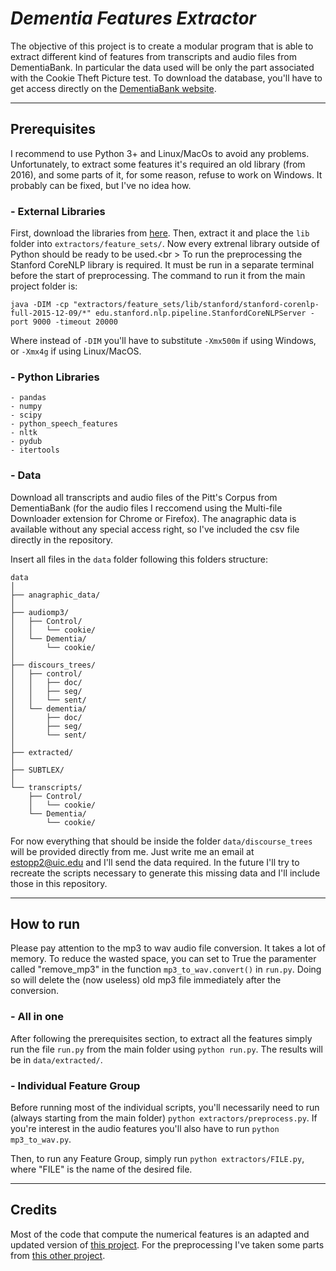 # *Dementia Features Extractor*
The objective of this project is to create a modular program that is able to extract different kind of features from transcripts and audio files from DementiaBank. In particular the data used will be only the part associated with the Cookie Theft Picture test. To download the database, you'll have to get access directly on the [DementiaBank website](https://dementia.talkbank.org/).

---

## Prerequisites
I recommend to use Python 3+ and Linux/MacOs to avoid any problems. Unfortunately, to extract some features it's required an old library (from 2016), and some parts of it, for some reason, refuse to work on Windows. It probably can be fixed, but I've no idea how.

### - External Libraries
First, download the libraries from [here](https://drive.google.com/file/d/1O_rvaWWaNn3vxDMbxf3GMlabx9sWbiMG/view?usp=sharing). Then, extract it and place the `lib` folder into `extractors/feature_sets/`. Now every extrenal library outside of Python should be ready to be used.<br \>
To run the preprocessing the Stanford CoreNLP library is required. It must be run in a separate terminal before the start of preprocessing. The command to run it from the main project folder is:

```
java -DIM -cp "extractors/feature_sets/lib/stanford/stanford-corenlp-full-2015-12-09/*" edu.stanford.nlp.pipeline.StanfordCoreNLPServer -port 9000 -timeout 20000
```

Where instead of `-DIM` you'll have to substitute `-Xmx500m` if using Windows, or `-Xmx4g` if using Linux/MacOS.

### - Python Libraries
```
- pandas
- numpy
- scipy
- python_speech_features
- nltk
- pydub
- itertools
```

### - Data
Download all transcripts and audio files of the Pitt's Corpus from DementiaBank (for the audio files I reccomend using the Multi-file Downloader extension for Chrome or Firefox). The anagraphic data is available without any special access right, so I've included the csv file directly in the repository. 

Insert all files in the `data` folder following this folders structure:

```
data
│
├── anagraphic_data/
│
├── audiomp3/
│   ├── Control/
│   │   └── cookie/
│   └── Dementia/
│       └── cookie/
│
├── discours_trees/
│   ├── control/
│   │   ├── doc/
│   │   ├── seg/
│   │   └── sent/
│   └── dementia/
│       ├── doc/
│       ├── seg/
│       └── sent/
│
├── extracted/
│
├── SUBTLEX/
│
└── transcripts/
    ├── Control/
    │   └── cookie/
    └── Dementia/
        └── cookie/
```
For now everything that should be inside the folder `data/discourse_trees` will be provided directly from me. Just write me an email at estopp2@uic.edu and I'll send the data required. In the future I'll try to recreate the scripts necessary to generate this missing data and I'll include those in this repository.

---

## How to run
Please pay attention to the mp3 to wav audio file conversion. It takes a lot of memory. To reduce the wasted space, you can set to True the paramenter called "remove_mp3" in the function `mp3_to_wav.convert()` in `run.py`. Doing so will delete the (now useless) old mp3 file immediately after the conversion.

### - All in one
After following the prerequisites section, to extract all the features simply run the file `run.py` from the main folder using `python run.py`. The results will be in `data/extracted/`.

### - Individual Feature Group
Before running most of the individual scripts, you'll necessarily need to run (always starting from the main folder) `python extractors/preprocess.py`. If you're interest in the audio features you'll also have to run `python mp3_to_wav.py`.

Then, to run any Feature Group, simply run `python extractors/FILE.py`, where "FILE" is the name of the desired file.

---

## Credits
Most of the code that compute the numerical features is an adapted and updated version of [this project](https://github.com/vmasrani/dementia_classifier/tree/master/dementia_classifier/feature_extraction/feature_sets). For the preprocessing I've taken some parts from [this other project](https://github.com/flaviodipalo/AlzheimerDetection). 
